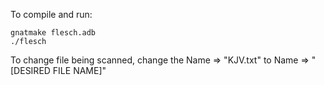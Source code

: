 To compile and run: 

    gnatmake flesch.adb
    ./flesch

To change file being scanned, change the Name => "KJV.txt" to Name => "[DESIRED FILE NAME]"  
